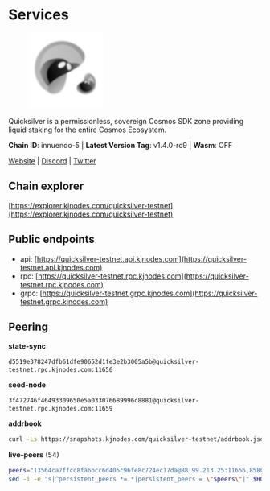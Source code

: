 # Services

<figure><img src="https://raw.githubusercontent.com/kj89/cosmos-images/main/logos/quicksilver.png" width="150" alt=""><figcaption></figcaption></figure>

Quicksilver is a permissionless, sovereign Cosmos SDK zone providing liquid staking for the entire Cosmos Ecosystem.

**Chain ID**: innuendo-5 | **Latest Version Tag**: v1.4.0-rc9 | **Wasm**: OFF

[Website](https://quicksilver.zone) | [Discord](https://discord.gg/quicksilverprotocol) | [Twitter](https://twitter.com/quicksilverzone)




## Chain explorer
[https://explorer.kjnodes.com/quicksilver-testnet](https://explorer.kjnodes.com/quicksilver-testnet)

## Public endpoints

* api: [https://quicksilver-testnet.api.kjnodes.com](https://quicksilver-testnet.api.kjnodes.com)
* rpc: [https://quicksilver-testnet.rpc.kjnodes.com](https://quicksilver-testnet.rpc.kjnodes.com)
* grpc: [https://quicksilver-testnet.grpc.kjnodes.com](https://quicksilver-testnet.grpc.kjnodes.com)

## Peering

**state-sync**

```text
d5519e378247dfb61dfe90652d1fe3e2b3005a5b@quicksilver-testnet.rpc.kjnodes.com:11656
```

**seed-node**

```text
3f472746f46493309650e5a033076689996c8881@quicksilver-testnet.rpc.kjnodes.com:11659
```

**addrbook**
```bash
curl -Ls https://snapshots.kjnodes.com/quicksilver-testnet/addrbook.json > $HOME/.quicksilverd/config/addrbook.json
```

**live-peers** (54)
```bash
peers="13564ca7ffcc8fa6bcc6d405c96fe8c724ec17da@88.99.213.25:11656,858ba6bc33a6d13fdd9ddad344d788dcf91cf565@142.132.151.99:15651,d4d83e209a2b096859821228ea17475f9a487a48@23.88.0.170:15651,78acdbabc08231765444b3143a222d433a5157e1@142.132.205.94:15651,5c2a752c9b1952dbed075c56c600c3a79b58c395@95.214.55.232:27026,74abcb5243d4ffc43de6ad1a288d8e50adcd467e@65.109.80.176:20656,a37474c1f254cd4b16d924327a755c914e8e7d86@65.109.30.53:26656,46f97e49a49694aead28c27be2c19300f509e273@65.108.129.94:26656,f6f1e4a0baf856ff7d7f6d12868a201282914314@65.109.89.5:26656,78d271e4b4692ff1ee8490f3825a541558b31870@65.21.95.46:28656,70c7663dba3b5181f1c3b8c92824dad070771ac6@217.13.223.167:56656,d5519e378247dfb61dfe90652d1fe3e2b3005a5b@65.109.68.190:11656,2be586e675b0f55c96905cc83496861c64112f44@65.108.99.224:56656,cc745e98b4dc9b83c5a74d41f576feda73902dfd@65.109.38.54:20026,0551eaa0db7097274410ee27a71672817e314b83@167.235.245.191:26656,3519e61e653db97f5d1c7f1bec9b0072bca4d5fe@144.76.45.59:16656,f0621c59ca7cfba98015ae2a47886fc3d9c0020c@94.130.132.227:2060,a49d8d304e96350272dca24934b8295bc81d75d2@23.227.200.10:26656,42f87cb55d5fdd222da28023613c66857398c4b8@5.22.223.252:26656,f7edad3ff5a85d039e7de12067c63064c5b42d63@46.4.121.72:11656,1c4274460224753e8080d0efd16c0ed88fe27fc0@51.195.145.103:26656,be637bd74973424c825c14c99b71f652fbabb48e@65.21.123.172:22656,1bb8de1360e51ed35f7c9a39d4039bfc51900730@5.9.61.120:11656,796e72ffc343c187cd5e8397c0c09c0671d228e0@185.16.39.51:26656,ee6bae1a6d4a1e07f1e4bc7963cabedc6b73426e@94.130.137.119:26656,8ff8a186fe9cbc70d0f34891fa051f87e561a48b@158.160.0.93:26656,a288baa951cbe92b253c01c3936d930af1d56424@5.161.142.236:26656,2096650d8586b858d3369205f3b46ac4c765bc8e@65.109.53.155:26656,e6bf4eca6a11035c06be529cb8c3758c2c00908f@213.170.135.20:26656,af8cfa944802a9bd510fc3407950a15e8be86c31@213.239.217.52:30656,a637b94cb989909cc182623748ef179b0659f148@65.109.23.114:11156,1452d484454c0f93ddf3cbf987ce1b9cadd8f23f@65.21.95.180:37656,e0f0703e9ce343c46e0ec01b19216715e817b358@65.109.85.170:28656,dc88be3a0075ce429a423237abe223a9528ce0df@65.108.204.119:31656,8a7c6e39ada0957c42cd716cb449c7df99ec299a@195.3.221.13:56676,b91f0ece92f0e2cc264176b29b51a6db886e020c@84.46.246.109:26656,9e0604571aa20314c2261d70b7d8823414702715@51.159.141.209:26656,25b8b792bb14e8bfdcdfa163a14710d5645a4eba@148.251.91.77:20656,97377c16946f8e1fa69e7c2c6b7feb32c2090f09@116.202.227.117:11656,d160a8908b44f2a44ce17e0be1f9056b58993b9c@65.21.139.170:21026,532625a997a6f891405202968607f72afe004f15@202.61.225.157:26666,b06ee574cf0b8641611c709a36b21c103d968c18@162.55.245.219:11656,0a3ac40a7a4ce35978c4da97be2eb6974bc3c58b@185.252.233.217:46656,25410bff2fb7312d24c11b1e990507e5e3aa40b7@135.125.5.31:48656,3c48a780b85d248e34e63eca5d44c624f93d09d5@135.181.59.162:11156,e25a748120c9608c1d2a70fafa75178d862b3463@178.18.254.211:10656,9434d151be05e013cb0f20d27b699c8272ec4c89@65.109.82.111:29656,bdb93c655989b2c1882339fabb013317066dda56@95.214.52.138:26676,8099f8a7c95c1676982e1a23e8452f2b10b07415@65.108.78.107:22656,a320bf1dd2c16b60c404ab00fb06604e9377290c@65.108.44.149:20656,479f22d28d830b4baafc0a25084cd7d4ef014a2e@65.108.71.202:26656,87d4e2b90141d5d52ed04387db4a46408c3fd66c@35.228.160.230:26656,1a178dec165fad14ab1b2fb6832dd092f6ab7a5b@65.109.23.182:21026,03332cdbc3d354846a18992effbb8c20aa28f52a@65.21.133.125:28656"
sed -i -e "s|^persistent_peers *=.*|persistent_peers = \"$peers\"|" $HOME/.quicksilverd/config/config.toml
```
